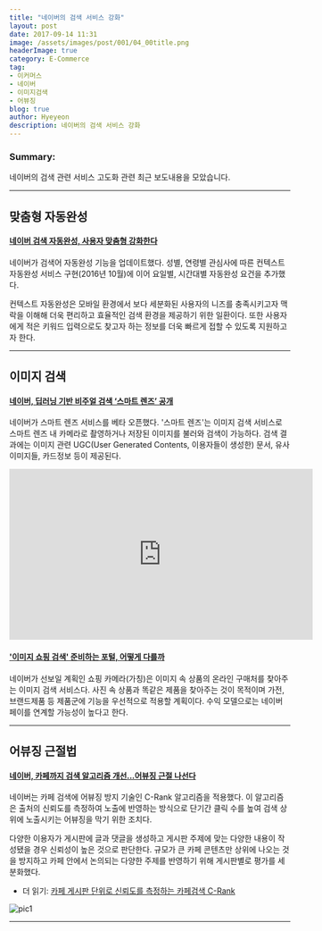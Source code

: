 ```yaml
---
title: "네이버의 검색 서비스 강화"
layout: post
date: 2017-09-14 11:31
image: /assets/images/post/001/04_00title.png
headerImage: true
category: E-Commerce
tag:
- 이커머스
- 네이버
- 이미지검색
- 어뷰징
blog: true
author: Hyeyeon
description: 네이버의 검색 서비스 강화
---
```


### Summary:

네이버의 검색 관련 서비스 고도화 관련 최근 보도내용을 모았습니다.

---

## 맞춤형 자동완성

#### [네이버 검색 자동완성, 사용자 맞춤형 강화한다](http://www.bloter.net/archives/281578)

네이버가 검색어 자동완성 기능을 업데이트했다. 성별, 연령별 관심사에 따른 컨텍스트 자동완성 서비스 구현(2016년 10월)에 이어 요일별, 시간대별 자동완성 요건을 추가했다.

컨텍스트 자동완성은 모바일 환경에서 보다 세분화된 사용자의 니즈를 충족시키고자 맥락을 이해해 더욱 편리하고 효율적인 검색 환경을 제공하기 위한 일환이다. 또한 사용자에게 적은 키워드 입력으로도 찾고자 하는 정보를 더욱 빠르게 접할 수 있도록 지원하고자 한다.

---

## 이미지 검색

#### [네이버, 딥러닝 기반 비주얼 검색 ‘스마트 렌즈’ 공개](http://www.bloter.net/archives/284713)

네이버가 스마트 렌즈 서비스를 베타 오픈했다. '스마트 렌즈'는 이미지 검색 서비스로 스마트 렌즈 내 카메라로 촬영하거나 저장된 이미지를 불러와 검색이 가능하다. 검색 결과에는 이미지 관련 UGC(User Generated Contents, 이용자들이 생성한) 문서, 유사 이미지들, 카드정보 등이 제공된다.

<iframe src='http://serviceapi.rmcnmv.naver.com/flash/outKeyPlayer.nhn?vid=39AFEE2B1DCEAA4FE72FF85F5DA177373136&outKey=V1252f4226647b62d2ecd757bd6f9e80411aab6f77d6b8257e623757bd6f9e80411aa&controlBarMovable=true&jsCallable=true&skinName=tvcast_white' frameborder='no' scrolling='no' marginwidth='0' marginheight='0' allowfullscreen WIDTH='544' HEIGHT='306' style='width:544px; height:306px;'></iframe>

#### ['이미지 쇼핑 검색' 준비하는 포털, 어떻게 다를까](http://www.zdnet.co.kr/news/news_view.asp?artice_id=20170629174603)

네이버가 선보일 계획인 쇼핑 카메라(가칭)은 이미지 속 상품의 온라인 구매처를 찾아주는 이미지 검색 서비스다. 사진 속 상품과 똑같은 제품을 찾아주는 것이 목적이며 가전, 브랜드제품 등 제품군에 기능을 우선적으로 적용할 계획이다. 수익 모델으로는 네이버 페이를 연계할 가능성이 높다고 한다.

---

## 어뷰징 근절법

#### [네이버, 카페까지 검색 알고리즘 개선...어뷰징 근절 나선다](http://www.etnews.com/20170620000226)

네이버는 카페 검색에 어뷰징 방지 기술인 C-Rank 알고리즘을 적용했다. 이 알고리즘은 출처의 신뢰도를 측정하여 노출에 반영하는 방식으로 단기간 클릭 수를 높여 검색 상위에 노출시키는 어뷰징을 막기 위한 조치다.

다양한 이용자가 게시판에 글과 댓글을 생성하고 게시판 주제에 맞는 다양한 내용이 작성됐을 경우 신뢰성이 높은 것으로 판단한다. 규모가 큰 카페 콘텐츠만 상위에 나오는 것을 방지하고 카페 안에서 논의되는 다양한 주제를 반영하기 위해 게시판별로 평가를 세분화했다.

* 더 읽기: [카페 게시판 단위로 신뢰도를 측정하는 카페검색 C-Rank](http://blog.naver.com/PostView.nhn?blogId=naver_search&logNo=221029813138&categoryNo=52&parentCategoryNo=0&viewDate=&currentPage=2&postListTopCurrentPage=&from=menu&userTopListOpen=true&userTopListCount=5&userTopListManageOpen=false&userTopListCurrentPage=2)

![pic1](http://postfiles8.naver.net/MjAxNzA2MTlfMTEy/MDAxNDk3ODcxNjU3MDk3.S9j9CJybz31I4Mjvqjmqs-UryYBzSF6jVxI4Np0x6kgg.meaVoULIdhN60ft6bzOueBCxIwmfPyPa9UZyRI1Ry08g.PNG.naver_search/image_1751052751497871638343.png?type=w966)

---

